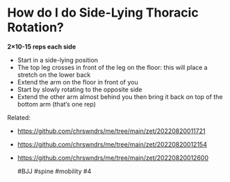# How do I do Side-Lying Thoracic Rotation?

**2×10-15 reps each side**
- Start in a side-lying position
- The top leg crosses in front of the leg on the floor: this will place a stretch on the lower back
- Extend the arm on the floor in front of you
- Start by slowly rotating to the opposite side
- Extend the other arm almost behind you then bring it back on top of the bottom arm (that’s one rep)

Related: 
 - https://github.com/chrswndrs/me/tree/main/zet/20220820011721
 - https://github.com/chrswndrs/me/tree/main/zet/20220820012154
 - https://github.com/chrswndrs/me/tree/main/zet/20220820012600

    #BJJ #spine #mobility #4
